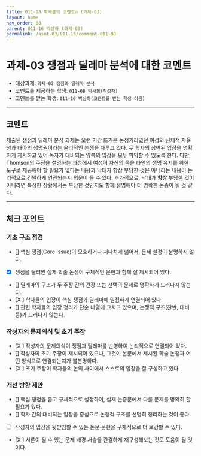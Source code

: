 ```yaml
---
title: 011-08 박새봄의 코멘트a (과제-03) 
layout: home
nav_order: 08
parent: 011-16 박상하 (과제-03)
permalink: /asmt-03/011-16/comment-011-08
---
```


# 과제-03 쟁점과 딜레마 분석에 대한 코멘트

- 대상과제: `과제-03 쟁점과 딜레마 분석`
- 코멘트를 제공하는 학생: `011-08 박새봄(작성자)` 
- 코멘트를 받는 학생: `011-16 박상하(코멘트를 받는 학생 이름)` 

---

## 코멘트

제출된 쟁점과 딜레마 분석 과제는 오랜 기간 뜨거운 논쟁거리였던 여성의 신체적 자율성과 태아의 생명권이라는 윤리적인 논쟁을 다루고 있다. 두 학자의 상반된 입장을 명확하게 제시하고 있어 독자가 대비되는 양쪽의 입장을 모두 파악할 수 있도록 한다. 다만, Thomson의 주장을 설명하는 과정에서 여성이 자신의 몸을 타인의 생명 유지를 위한 도구로 제공해야 할 필요가 없다는 내용과 낙태가 항상 부당한 것은 아니라는 내용이 논리적으로 긴밀하게 연관되는지 의문이 들 수 있다. 추가적으로, 낙태가 **항상** 부당한 것이 아니라면 특정한 상황에서는 부당한 것인지도 함께 설명해야 더 명확한 논증이 될 것 같다.  

---

## 체크 포인트

### **기초 구조 점검**
- [] 핵심 쟁점(Core Issue)이 모호하거나 지나치게 넓어서, 문제 설정이 분명하지 않다.
- [X] 쟁점을 둘러싼 실제 학술 논쟁이 구체적인 문헌과 함께 잘 제시되어 있다.
- [] 딜레마의 구조가 두 주장 간의 긴장 또는 선택의 문제로 명확하게 드러나지 않는다.
- [X ] 학자들의 입장이 핵심 쟁점과 딜레마에 밀접하게 연결되어 있다.
- [] 관련 학자들의 입장 정리가 단순 나열에 그치고 있으며, 논쟁적 구조(찬반, 대비 등)가 드러나지 않는다.

### **작성자의 문제의식 및 초기 주장**
- [X ] 작성자의 문제의식이 쟁점과 딜레마를 반영하여 논리적으로 연결되어 있다.
- [] 작성자의 초기 주장이 제시되어 있으나, 그것이 본문에서 제시된 학술 논쟁과 어떤 방식으로 연결되는지가 불분명하다.
- [X ] 초기 주장이 학자들의 논의 사이에서 스스로의 입장을 잘 구성하고 있다.

### **개선 방향 제안**
- [] 핵심 쟁점을 좁고 구체적으로 설정하여, 실제 논증문에서 다룰 문제를 명확히 할 필요가 있다.
- [] 학자 간의 대비되는 입장을 중심으로 논쟁적 구조를 선명히 정리하는 것이 좋다.
- [ ] 작성자의 입장을 뒷받침할 수 있는 논문·문헌을 구체적으로 더 보강할 수 있다.
- [X ] 서론이 될 수 있는 문제 배경 서술을 간결하게 재구성해보는 것도 도움이 될 것이다.
